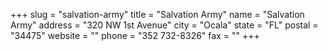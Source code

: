 +++
slug = "salvation-army"
title = "Salvation Army"
name = "Salvation Army"
address = "320 NW 1st Avenue"
city = "Ocala"
state = "FL"
postal = "34475"
website = ""
phone = "352 732-8326"
fax = ""
+++
